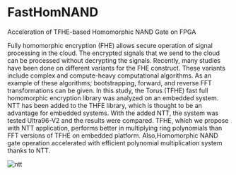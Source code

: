 # FastHomNAND
Acceleration of TFHE-based Homomorphic NAND Gate on FPGA

Fully homomorphic encryption (FHE) allows secure operation of signal processing in the cloud. The encrypted signals that we send to the cloud can be processed without decrypting the signals. Recently, many studies have been done on different variants for the FHE construct. These variants include complex and compute-heavy computational algorithms. As an example of these algorithms; bootstrapping, forward, and reverse FFT transformations can be given. In this study, the Torus (TFHE) fast full homomorphic encryption library was analyzed on an embedded system. NTT has been added to the THFE library, which is thought to be an advantage for embedded systems. With the added NTT, the system was tested Ultra96-V2 and the results were compared. TFHE, which we propose with NTT application, performs better in multiplying ring polynomials than FFT versions of TFHE on embedded platform. Also,Homomorphic NAND gate operation accelerated with efficient polynomial multiplication system thanks to NTT.

![ntt](https://user-images.githubusercontent.com/58776510/124762788-f2881080-df3b-11eb-8c91-96c610ef32a4.png)

